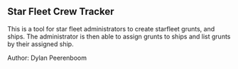 ## Star Fleet Crew Tracker

This is a tool for star fleet administrators to create starfleet grunts, and ships. The administrator is then able to assign grunts to ships and list grunts by their assigned ship. 

Author: Dylan Peerenboom
